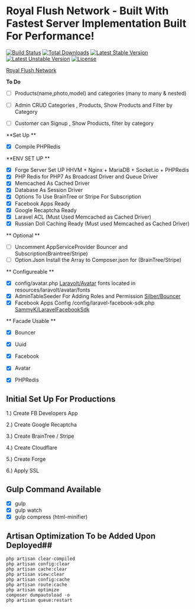 # Royal Flush Network - Built With Fastest Server Implementation Built For Performance!

[![Build Status](https://travis-ci.org/laravel/framework.svg)](https://travis-ci.org/laravel/framework)
[![Total Downloads](https://poser.pugx.org/laravel/framework/d/total.svg)](https://packagist.org/packages/laravel/framework)
[![Latest Stable Version](https://poser.pugx.org/laravel/framework/v/stable.svg)](https://packagist.org/packages/laravel/framework)
[![Latest Unstable Version](https://poser.pugx.org/laravel/framework/v/unstable.svg)](https://packagist.org/packages/laravel/framework)
[![License](https://poser.pugx.org/laravel/framework/license.svg)](https://packagist.org/packages/laravel/framework)

[Royal Flush Network](http://royalflushnetwork.com)

**To Do**
- [ ] Products(name,photo,model) and categories (many to many & nested)
- [ ] Admin CRUD Categories , Products, Show Products and Filter by Category
- [ ] Customer can Signup , Show Products, filter by category


**Set Up **
- [x] Compile PHPRedis

**ENV SET UP **
- [x] Forge Server Set UP HHVM + Nginx + MariaDB + Socket.io + PHPRedis
- [x] PHP Redis for PHP7 As Broadcast Driver and Queue Driver
- [x] Memcached As Cached Driver
- [x] Database As Session Driver
- [x] Options To Use BrainTree or Stripe For Subscription
- [x] Facebook Apps Ready
- [x] Google Recaptcha Ready
- [x] Laravel ACL (Must Used Memcached as Cached Driver)
- [x] Russian Doll Caching Ready (Must used Memcached as Cached Driver)

** Optional **
- [ ] Uncomment AppServiceProvider Bouncer and Subscription(Braintree/Stripe)
- [ ] Option.Json Install the Array to Composer.json for (BrainTree/Stripe)

** Configureable **
- [x] config/avatar.php [Laravolt/Avatar](https://github.com/laravolt/avatar) fonts located in resources/laravolt/avatar/fonts
- [x] AdminTableSeeder For Adding Roles and Permission [Silber/Bouncer](https://github.com/JosephSilber/bouncer)
- [x] Facebook Apps Config /config/laravel-facebook-sdk.php [SammyK/LaravelFacebookSdk](https://github.com/SammyK/LaravelFacebookSdk)

** Facade Usable **
- [x] Bouncer 
- [x] Uuid 
- [x] Facebook
- [x] Avatar
- [x] PHPRedis 


## Initial Set Up For Productions

1.) Create FB Developers App

2.) Create Google Recaptcha 

3.) Create BrainTree / Stripe 

4.) Create Cloudflare

5.) Create Forge

6.) Apply SSL

## Gulp Command Available ##
- [x] gulp
- [x] gulp watch
- [x] gulp compress (html-minifier)

## Artisan Optimization To be Added Upon Deployed##
```
php artisan clear-compiled
php artisan config:clear
php artisan cache:clear
php artisan view:clear
php artisan config:cache
php artisan route:cache
php artisan optimize
composer dumpautoload -o
php artisan queue:restart
```